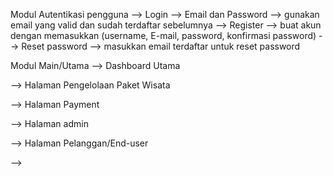 Modul Autentikasi pengguna
  --> Login
      --> Email dan Password
      --> gunakan email yang valid dan sudah terdaftar sebelumnya
  --> Register
      --> buat akun dengan memasukkan (username, E-mail, password, konfirmasi password)
  --> Reset password
      --> masukkan email terdaftar untuk reset password

Modul Main/Utama
  --> Dashboard Utama

  --> Halaman Pengelolaan Paket Wisata

  --> Halaman Payment

  --> Halaman admin

  --> Halaman Pelanggan/End-user

  -->
  
  
